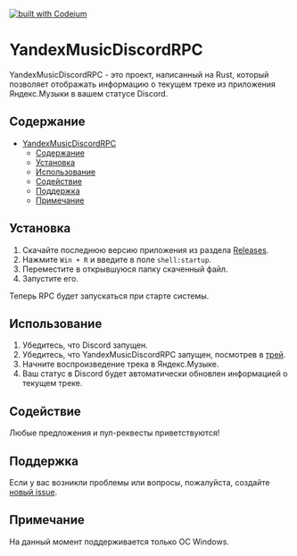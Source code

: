 [![built with Codeium](https://codeium.com/badges/main)](https://codeium.com)
# YandexMusicDiscordRPC

YandexMusicDiscordRPC - это проект, написанный на Rust, который позволяет отображать информацию о текущем треке из приложения Яндекс.Музыки в вашем статусе Discord.

## Содержание
- [YandexMusicDiscordRPC](#yandexmusicdiscordrpc)
  - [Содержание](#содержание)
  - [Установка](#установка)
  - [Использование](#использование)
  - [Содействие](#содействие)
  - [Поддержка](#поддержка)
  - [Примечание](#примечание)

## Установка

1. Скачайте последнюю версию приложения из раздела [Releases](https://github.com/Sanceilaks/YandexMusicDiscordRPC/releases).
2. Нажмите `Win + R` и введите в поле `shell:startup`.
3. Переместите в открывшуюся папку скаченный файл.
4. Запустите его.

Теперь RPC будет запускаться при старте системы.

## Использование

1. Убедитесь, что Discord запущен.
2. Убедитесь, что YandexMusicDiscordRPC запущен, посмотрев в [трей](https://www.google.com/search?q=%D1%82%D1%80%D0%B5%D0%B9+windows&tbm=isch).
3. Начните воспроизведение трека в Яндекс.Музыке.
4. Ваш статус в Discord будет автоматически обновлен информацией о текущем треке.

## Содействие

Любые предложения и пул-реквесты приветствуются!

## Поддержка

Если у вас возникли проблемы или вопросы, пожалуйста, создайте [новый issue](https://github.com/Sanceilaks/YandexMusicDiscordRPC/issues).

## Примечание

На данный момент поддерживается только ОС Windows.

